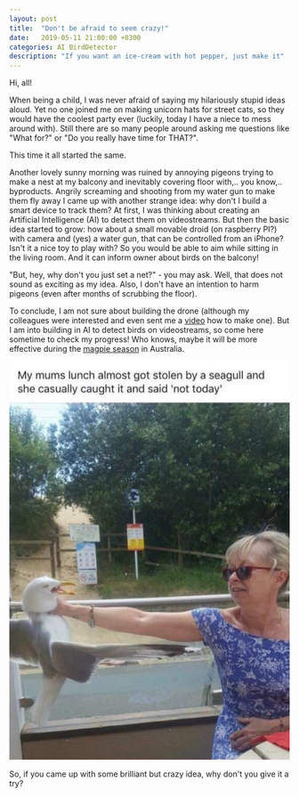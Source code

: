 ```yaml
---
layout: post
title:  "Don't be afraid to seem crazy!"
date:   2019-05-11 21:00:00 +0300
categories: AI BirdDetector
description: "If you want an ice-cream with hot pepper, just make it"
---
```


Hi, all!

When being a child, I was never afraid of saying my hilariously stupid ideas aloud.
Yet no one joined me on making unicorn hats for street cats, so they would have
the coolest party ever (luckily, today I have a niece to mess around with).
Still there are so many people around asking me questions like "What for?" or
"Do you really have time for THAT?".

This time it all started the same.

Another lovely sunny morning was ruined by annoying pigeons trying to make a nest
at my balcony and inevitably covering floor with,.. you know,.. byproducts.
Angrily screaming and shooting from my water gun to make them fly away
I came up with another strange idea: why don't I build a smart device to track them?
At first, I was thinking about creating an Artificial Intelligence (AI)
to detect them on videostreams. But then the basic idea started to grow: how about
a small movable droid (on raspberry PI?) with camera and (yes) a water gun, that can be
controlled from an iPhone? Isn't it a nice toy to play with? So you would be able to
aim while sitting in the living room. And it can inform owner about birds on the balcony!

"But, hey, why don't you just set a net?" - you may ask. Well, that does not sound as
exciting as my idea. Also, I don't have an intention to harm pigeons
(even after months of scrubbing the floor).

To conclude, I am not sure about building the drone (although my colleagues were
interested and even sent me a [video](https://youtu.be/EzOMIqlDnWo) how to make one).
But I am into building in AI to detect birds on videostreams, so come here sometime to
check my progress! Who knows, maybe it will be more effective during the
[magpie season](https://www.youtube.com/watch?v=yj9O6tyKK-o) in Australia.

![Not Today](/assets/images/posts/not_today.jpg)

So, if you came up with some brilliant but crazy idea, why don't you give it a try?
